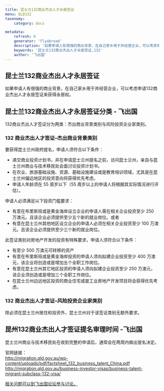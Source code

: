 ```yaml
---
title: 昆士兰132商业杰出人才永居签证
menu: QLD132
taxonomy:
    category: docs

metadata:
    refresh: 0
    generator: 'flyabroad'
    description: '如果申请人有很强的商业背景，在自己家乡用于并经营企业，可以考虑申请132商业杰出人才永居签证来获得永居权。'
    keywords: '昆士兰132商业杰出人才永居签证,132'
    author: '飞出国'
---
```


## 昆士兰132商业杰出人才永居签证 ##

如果申请人有很强的商业背景，在自己家乡用于并经营企业，可以考虑申请132商业杰出人才永居签证来获得永居权。

## 昆士兰132商业杰出人才永居签证分类 - 飞出国 ##

132商业杰出人才签证分为两类：杰出商业背景类别与风险投资企业家类别。

### 132 商业杰出人才签证–杰出商业背景类别 ###

要获得昆士兰州政府提名，申请人须符合以下条件：

- 递交商业投资计划书，并在申请昆士兰州提名之前，访问昆士兰州，亲自与昆士兰州商业与技术移民处会面讨论投资计划书。
- 在农业、旅游基础设施、资源、基础设施建设或是教育培训领域，尤其是在昆士兰州偏远地区的投资意向将获得优先考虑。
- 申请人年龄须在 55 周岁以下（55 周岁以上的申请人将根据其实际情况进行评估）。

申请人必须满足以下投资门槛要求：

- 有意在布里斯班或是黄金海岸设立企业的申请人需在相关企业投资至少 250 万澳元。且该企业必须提供至少五个新的就业岗位。或者
- 有意在昆士兰州其他地区设立企业的申请人必须在相关企业投资至少 100 万澳元。且该企业必须提供至少三个新的就业岗位。

此签证类别对房地产开发的投资有特殊要求，申请人须符合以下条件：

- 有至少 500 万澳元可转移的资产
- 有意在布里斯班或是黄金海岸投资的申请人须向拟建企业投资至少 400 万澳元，该企业将创造或是增加五个全职工作岗位。
- 有意在昆士兰州其它地区投资的申请人须向拟建企业投资至少 250 万澳元，该企业须创造或是增加三个全职工作岗位。
- 在昆士兰州边远地区投资的商业住宅或是工业房地产开发项目将会获得优先考虑。

### 132 商业杰出人才签证–风险投资企业家类别 ###

除必须在昆士兰州居住和投资外，昆士兰州对于该签证类别无额外要求。

## 昆州132商业杰出人才签证提名审理时间 -飞出国 ##

昆士兰州商业与技术移民处在收到完整的申请后，通常会在两周内做出提名决定。


官网链接：  
http://migration.qld.gov.au/wp-content/uploads/pdf/factsheet_132_business_talent_China.pdf  
http://migration.qld.gov.au/business-investor-visas/business-talent-migrant-subclass-132-visa/

[相关问题可以到飞出国论坛参与讨论。](http://bbs.fcgvisa.com/t/17700?target=_blank)